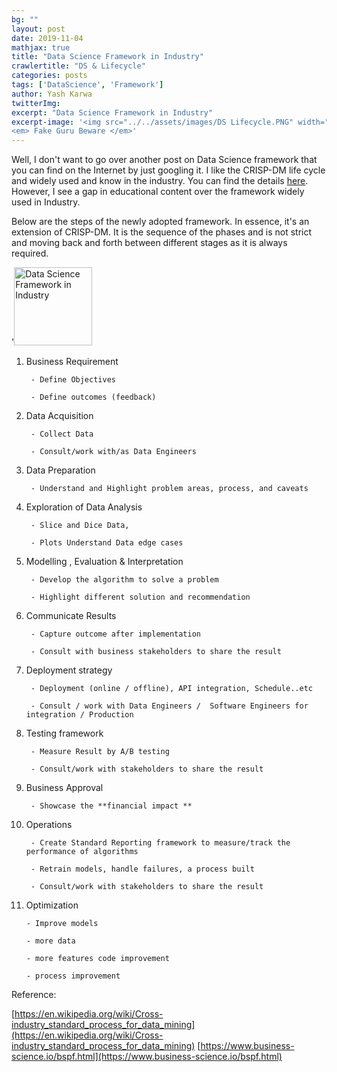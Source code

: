 ```yaml
---
bg: ""
layout: post
date: 2019-11-04
mathjax: true
title: "Data Science Framework in Industry"
crawlertitle: "DS & Lifecycle"
categories: posts
tags: ['DataScience', 'Framework']
author: Yash Karwa
twitterImg: 
excerpt: "Data Science Framework in Industry"
excerpt-image: '<img src="../../assets/images/DS Lifecycle.PNG" width="125" alt="Data Science Framework in Industry" title="Data Science Framework in Industry">
<em> Fake Guru Beware </em>'
---
```


Well, I don't want to go over another post on Data Science framework that you can find on the Internet by just googling it. I like the CRISP-DM life cycle and widely used and know in the industry. You can find the details [here](https://en.wikipedia.org/wiki/Cross-industry_standard_process_for_data_mining). However, I see a gap in educational content over the framework widely used in Industry.

Below are the steps of the newly adopted framework. In essence, it's an extension of CRISP-DM. It is the sequence of the phases and is not strict and moving back and forth between different stages as it is always required.

'<img src="../../assets/images/DS_LifeCycle_Industry.PNG" width="125" alt="Data Science Framework in Industry" title="Data Science Framework in Industry">

1. Business Requirement

		- Define Objectives

		- Define outcomes (feedback)

2. Data Acquisition

		- Collect Data

		- Consult/work with/as Data Engineers

3. Data Preparation

		- Understand and Highlight problem areas, process, and caveats

4. Exploration of Data Analysis

		- Slice and Dice Data,

		- Plots Understand Data edge cases

5. Modelling , Evaluation & Interpretation

		- Develop the algorithm to solve a problem

		- Highlight different solution and recommendation

5. Communicate Results

		- Capture outcome after implementation

		- Consult with business stakeholders to share the result

6. Deployment strategy

		- Deployment (online / offline), API integration, Schedule..etc

		- Consult / work with Data Engineers /  Software Engineers for integration / Production

7. Testing framework

		- Measure Result by A/B testing

		- Consult/work with stakeholders to share the result

8. Business Approval

		- Showcase the **financial impact **

9. Operations

		- Create Standard Reporting framework to measure/track the performance of algorithms

		- Retrain models, handle failures, a process built

		- Consult/work with stakeholders to share the result

10. Optimization

		- Improve models

		- more data

		- more features code improvement

		- process improvement


Reference:

[https://en.wikipedia.org/wiki/Cross-industry_standard_process_for_data_mining](https://en.wikipedia.org/wiki/Cross-industry_standard_process_for_data_mining)
[https://www.business-science.io/bspf.html](https://www.business-science.io/bspf.html)